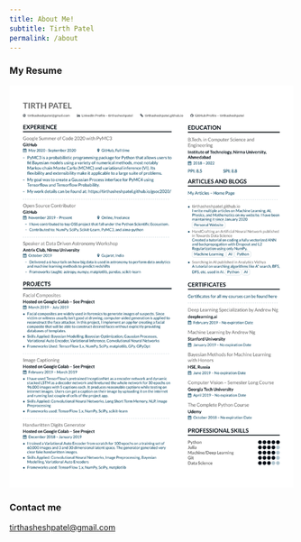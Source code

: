 ```yaml
---
title: About Me!
subtitle: Tirth Patel
permalink: /about
---
```


### My Resume

![Resume](/images/resume.svg)

### Contact me

[tirthasheshpatel@gmail.com](mailto:tirthasheshpatel@gmail.com)
